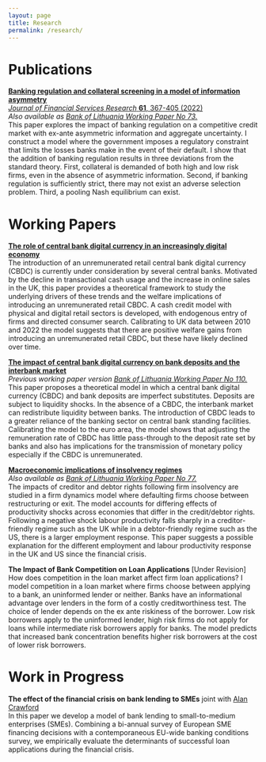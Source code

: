 ```yaml
---
layout: page
title: Research
permalink: /research/
---
```

# Publications

**[Banking regulation and collateral screening in a model of information
asymmetry](https://rdcu.be/cl7KW)**<br/>
[*Journal of Financial Services Research*  **61**, 367-405 (2022)](https://rdcu.be/cl7KW)<br/>
*Also available as [Bank of Lithuania Working Paper No 73.](https://www.lb.lt/uploads/publications/docs/24401_c4bc8a1853cb6af4024e59679bb2b745.pdf)*<br/>
This paper explores the impact of banking regulation on a competitive credit market with ex-ante asymmetric information and aggregate uncertainty. I construct a model where the government imposes a regulatory constraint that limits the losses banks make in the event of their default. I show that the addition of banking regulation results in three deviations from the standard theory. First, collateral is demanded of both high and low risk firms, even in the absence of asymmetric information. Second, if banking regulation is sufficiently strict, there may not exist an adverse selection problem. Third, a pooling Nash equilibrium can exist.

# Working Papers

**[The role of central bank digital currency in an increasingly digital economy](/assets/papers/CBDC_digital_economy.pdf)**<br/>
The introduction of an unremunerated retail central bank digital currency (CBDC) is currently under consideration by several central banks. Motivated by the decline in transactional cash usage and the increase in online sales in the UK, this paper provides a theoretical framework to study the underlying drivers of these trends and the welfare implications of introducing an unremunerated retail CBDC. A cash credit model with physical and digital retail sectors is developed, with endogenous entry of firms and directed consumer search. Calibrating to UK data between 2010 and 2022 the model suggests that there are positive welfare gains from introducing an unremunerated retail CBDC, but these have likely declined over time.


**[The impact of central bank digital currency on bank deposits and the interbank market](/assets/papers/CBDC_deposits.pdf)**<br/>
*Previous working paper version [Bank of Lithuania Working Paper No 110.](https://www.lb.lt/uploads/publications/docs/39400_5a18e567cf57306b5587398e41efe993.pdf)*<br/>
This paper proposes a theoretical model in which a central bank digital currency (CBDC) and bank deposits are imperfect substitutes. Deposits are subject to liquidity shocks. In the absence of a CBDC, the interbank market can redistribute liquidity between banks. The introduction of CBDC leads to a greater reliance of the banking sector on central bank standing facilities. Calibrating the model to the euro area, the model shows that adjusting the remuneration rate of CBDC has little pass-through to the deposit rate set by banks and also has implications for the transmission of monetary policy especially if the CBDC is unremunerated.

**[Macroeconomic implications of insolvency regimes](/assets/papers/Insolvency_Regimes.pdf)**<br/>
*Also available as [Bank of Lithuania Working Paper No 77.](https://www.lb.lt/uploads/publications/docs/26008_1997892e97b2105c6033975eca02ae09.pdf)*<br/>
The impacts of creditor and debtor rights following firm insolvency are studied in a firm dynamics model where defaulting firms choose between restructuring or exit. The model accounts for differing effects of productivity shocks across economies that differ in the credit/debtor rights. Following a negative shock labour productivity falls sharply in a creditor-friendly regime such as the UK while in a debtor-friendly regime such as the US, there is a larger employment response. This paper suggests a possible explanation for the different employment and labour productivity response in the UK and US since the financial crisis.

**The Impact of Bank Competition on Loan Applications** [Under Revision]<br/>
How does competition in the loan market affect firm loan applications? I model competition in a loan market where firms choose between applying to a bank, an uninformed lender or neither. Banks have an informational advantage over lenders in the form of a costly creditworthiness test. The choice of lender depends on the ex ante riskiness of the borrower. Low risk borrowers apply to the uninformed lender, high risk firms do not apply for loans while intermediate risk borrowers apply for banks. The model predicts that increased bank concentration benefits higher risk borrowers at the cost of lower risk borrowers.

# Work in Progress



**The effect of the financial crisis on bank lending to SMEs** joint with [Alan Crawford](https://alancrawford.github.io/)<br/>
In this paper we develop a model of bank lending to small-to-medium enterprises (SMEs). Combining a bi-annual survey of European SME financing decisions with a contemporaneous EU-wide banking conditions survey, we empirically evaluate the determinants of successful loan applications during the financial crisis.
